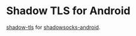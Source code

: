 # Shadow TLS for Android

[shadow-tls](https://github.com/ihciah/shadow-tls) for [shadowsocks-android](https://github.com/shadowsocks/shadowsocks-android). 
